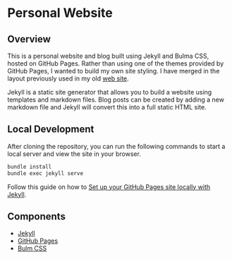 # Personal Website

## Overview
This is a personal website and blog built using Jekyll and Bulma CSS, hosted on GitHub Pages.  Rather than using one of the themes provided by GitHub Pages, I wanted to build my own site styling.  I have merged in the layout previously used in my old [web site](https://github.com/zjcz/website).

Jekyll is a static site generator that allows you to build a website using templates and markdown files.  Blog posts can be created by adding a new markdown file and Jekyll will convert this into a full static HTML site.

## Local Development
After cloning the repository, you can run the following commands to start a local server and view the site in your browser.

``` bash
bundle install
bundle exec jekyll serve
```

Follow this guide on how to [Set up your GitHub Pages site locally with Jekyll](https://docs.github.com/en/pages/setting-up-a-github-pages-site-with-jekyll/testing-your-github-pages-site-locally-with-jekyll).

## Components

- [Jekyll](https://jekyllrb.com/)
- [GitHub Pages](https://pages.github.com/)
- [Bulm CSS](https://bulma.io/)
